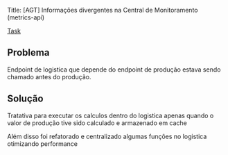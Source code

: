 Title: [AGT] Informações divergentes na Central de Monitoramento (metrics-api)

[Task](https://app.asana.com/1/1207270466405835/project/1209645599538636/task/1210030785137279?focus=true)

## Problema
Endpoint de logistica que depende do endpoint de produção estava sendo chamado antes do produção.

## Solução
Tratativa para executar os calculos dentro do logistica apenas quando o valor de produção tive sido calculado e armazenado em cache


Além disso foi refatorado e centralizado algumas funções no logistica otimizando performance


